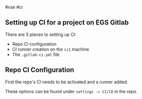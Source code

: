#nse #ci

## Setting up CI for a project on EGS Gitlab

There are 3 pieces to setting up CI:

- Repo CI configuration
- CI runner creation on the `ci1` machine
- The `.gitlab-ci.yml` file

## Repo CI Configuration

First the repo's CI needs to be activated and a runner added.

These options can be found under `settings -> CI/CD` in the repo. 